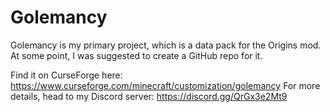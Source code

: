 # Golemancy
Golemancy is my primary project, which is a data pack for the Origins mod. At some point, I was suggested to create a GitHub repo for it.

Find it on CurseForge here: https://www.curseforge.com/minecraft/customization/golemancy
For more details, head to my Discord server: https://discord.gg/QrGx3e2Mt9
